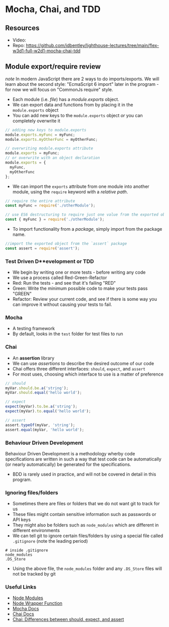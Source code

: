 # Mocha, Chai, and TDD

## Resources
 - Video: 
 - Repo: https://github.com/idbentley/lighthouse-lectures/tree/main/flex-w3d1-full-w2d1-mocha-chai-tdd


## Module export/require review

*note* In modern JavaScript there are 2 ways to do imports/exports.  We will learn about the second style: "EcmaScript 6 import" later in the program - for now we will focus on "CommonJs require" style.

- Each module (i.e. _file_) has a *module.exports* object.
- We can export data and functions from by placing it in the `module.exports` object
- You can add new keys to the `module.exports` object _or_ you can completely overwrite it

```js
// adding new keys to module.exports
module.exports.myFunc = myFunc;
module.exports.myOtherFunc = myOtherFunc;

// overwriting module.exports attribute
module.exports = myFunc;
// or overwrite with an object declaration
module.exports = {
  myFunc,
  myOtherFunc
};
```

- We can import the `exports` attribute from one module into another module, using the `require` keyword with a _relative path_.

```js
// require the entire attribute
const myFunc = require('./otherModule');

// use ES6 destructuring to require just one value from the exported object
const { myFunc } = require('./otherModule');
```

- To import functionality from a _package_, simply import from the package name.

```js
//import the exported object from the `assert` package
const assert = require('assert');
```

### Test Driven D**evelopment or TDD
- We begin by writing one or more tests - before writing any code
- We use a process called Red-Green-Refactor
- Red: Run the tests - and see that it's failing "RED"
- Green: Write the minimum possible code to make your tests pass "GREEN"
- Refactor: Review your current code, and see if there is some way you can improve it without causing your tests to fail.

### Mocha
- A testing framework
- By default, looks in the `test` folder for test files to run

### Chai
- An **assertion** library
- We can use _assertions_ to describe the desired outcome of our code
- Chai offers three different interfaces: `should`, `expect`, and `assert`
- For most uses, choosing which interface to use is a matter of preference

```js
// should
myVar.should.be.a('string');
myVar.should.equal('hello world');

// expect
expect(myVar).to.be.a('string');
expect(myVar).to.equal('hello world');

// assert
assert.typeOf(myVar, 'string');
assert.equal(myVar, 'hello world');
```
### Behaviour Driven Development

Behaviour Driven Development is a methodology wherby code specifications are written in such a way that test code can be automatically (or nearly automatically) be generated for the specifications.

- BDD is rarely used in practice, and will not be covered in detail in this program.


### Ignoring files/folders
* Sometimes there are files or folders that we do not want git to track for us
* These files might contain sensitive information such as passwords or API keys
* They might also be folders such as `node_modules` which are different in different environments
* We can tell git to ignore certain files/folders by using a special file called `.gitignore` (note the leading period)
```
# inside .gitignore
node_modules
.DS_Store
```

* Using the above file, the `node_modules` folder and any `.DS_Store` files will not be tracked by git

### Useful Links
- [Node Modules](https://nodejs.org/docs/latest/api/modules.html)
- [Node Wrapper Function](https://nodejs.org/api/modules.html#modules_the_module_wrapper)
- [Mocha Docs](https://mochajs.org/)
- [Chai Docs](https://www.chaijs.com/)
- [Chai: Differences between should, expect, and assert](https://www.chaijs.com/guide/styles/#differences)
